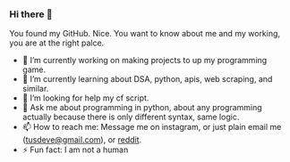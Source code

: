### Hi there 👋
You found my GitHub. Nice. You want to know about me and my working, you are at the right palce.

- 🔭 I’m currently working on making projects to up my programming game.
- 🌱 I’m currently learning about DSA, python, apis, web scraping, and similar.
- 🤔 I’m looking for help my cf script.
- 💬 Ask me about programming in python, about any programming actually because there is only different syntax, same logic. 
- 📫 How to reach me: Message me on instagram, or just plain email me (tusdeve@gmail.com), or [reddit](https://www.reddit.com/user/tusqasi).
- ⚡ Fun fact: I am not a human
